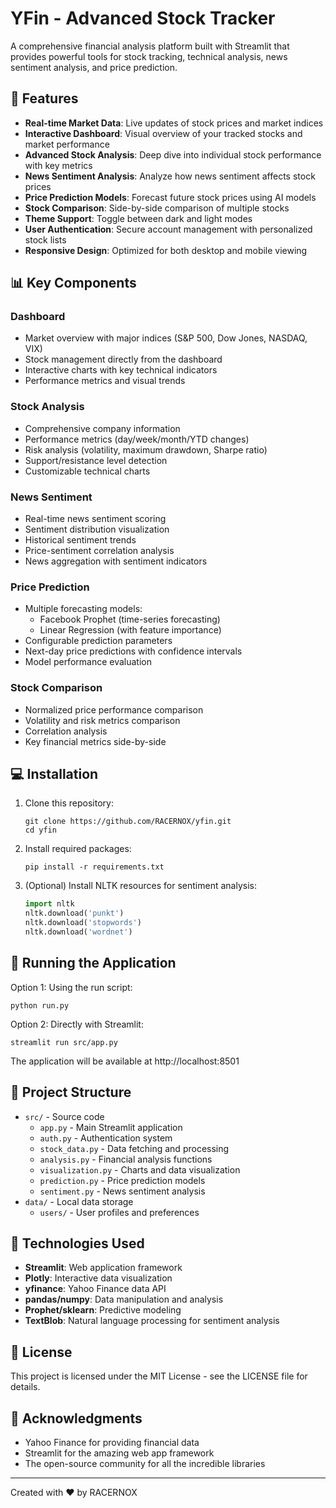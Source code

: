 # YFin - Advanced Stock Tracker

A comprehensive financial analysis platform built with Streamlit that provides powerful tools for stock tracking, technical analysis, news sentiment analysis, and price prediction.

## 🚀 Features

- **Real-time Market Data**: Live updates of stock prices and market indices
- **Interactive Dashboard**: Visual overview of your tracked stocks and market performance
- **Advanced Stock Analysis**: Deep dive into individual stock performance with key metrics
- **News Sentiment Analysis**: Analyze how news sentiment affects stock prices
- **Price Prediction Models**: Forecast future stock prices using AI models
- **Stock Comparison**: Side-by-side comparison of multiple stocks
- **Theme Support**: Toggle between dark and light modes
- **User Authentication**: Secure account management with personalized stock lists
- **Responsive Design**: Optimized for both desktop and mobile viewing

## 📊 Key Components

### Dashboard
- Market overview with major indices (S&P 500, Dow Jones, NASDAQ, VIX)  
- Stock management directly from the dashboard
- Interactive charts with key technical indicators
- Performance metrics and visual trends

### Stock Analysis
- Comprehensive company information
- Performance metrics (day/week/month/YTD changes)  
- Risk analysis (volatility, maximum drawdown, Sharpe ratio)
- Support/resistance level detection
- Customizable technical charts

### News Sentiment
- Real-time news sentiment scoring
- Sentiment distribution visualization
- Historical sentiment trends
- Price-sentiment correlation analysis
- News aggregation with sentiment indicators

### Price Prediction
- Multiple forecasting models:
  - Facebook Prophet (time-series forecasting)
  - Linear Regression (with feature importance)
- Configurable prediction parameters
- Next-day price predictions with confidence intervals
- Model performance evaluation

### Stock Comparison
- Normalized price performance comparison
- Volatility and risk metrics comparison
- Correlation analysis
- Key financial metrics side-by-side

## 💻 Installation

1. Clone this repository:
   ```
   git clone https://github.com/RACERNOX/yfin.git
   cd yfin
   ```

2. Install required packages:
   ```
   pip install -r requirements.txt
   ```

3. (Optional) Install NLTK resources for sentiment analysis:
   ```python
   import nltk
   nltk.download('punkt')
   nltk.download('stopwords')
   nltk.download('wordnet')
   ```

## 🚀 Running the Application

Option 1: Using the run script:
```
python run.py
```

Option 2: Directly with Streamlit:
```
streamlit run src/app.py
```

The application will be available at http://localhost:8501

## 📂 Project Structure

- `src/` - Source code
  - `app.py` - Main Streamlit application
  - `auth.py` - Authentication system
  - `stock_data.py` - Data fetching and processing
  - `analysis.py` - Financial analysis functions
  - `visualization.py` - Charts and data visualization
  - `prediction.py` - Price prediction models
  - `sentiment.py` - News sentiment analysis
- `data/` - Local data storage
  - `users/` - User profiles and preferences

## 🔧 Technologies Used

- **Streamlit**: Web application framework
- **Plotly**: Interactive data visualization
- **yfinance**: Yahoo Finance data API
- **pandas/numpy**: Data manipulation and analysis
- **Prophet/sklearn**: Predictive modeling
- **TextBlob**: Natural language processing for sentiment analysis

## 📝 License

This project is licensed under the MIT License - see the LICENSE file for details.

## 🙏 Acknowledgments

- Yahoo Finance for providing financial data
- Streamlit for the amazing web app framework
- The open-source community for all the incredible libraries

---

Created with ❤️ by RACERNOX 